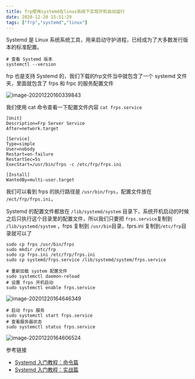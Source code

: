 ```yaml
---
title: frp使用systemd在linux系统下实现开机自动运行
date: 2020-12-20 15:51:29
tags: ["frp","systemd","linux"]
---
```


Systemd 是 Linux 系统系统工具，用来启动守护进程，已经成为了大多数发行版本的标准配置。

```
# 查看 Systemd 版本
systemctl --version  
```

frp 也是支持 Systemd 的，我们下载的frp文件当中就包含了一个 systemd 文件夹，里面就包含了 frps 和 frpc 的服务配置文件

![image-20201220160339843](https://static.aalmix.com/20201220165016.png)

我们使用 cat 命令查看一下配置文件内容 `cat frps.service`

```
[Unit]
Description=Frp Server Service
After=network.target

[Service]
Type=simple
User=nobody
Restart=on-failure
RestartSec=5s
ExecStart=/usr/bin/frps -c /etc/frp/frps.ini

[Install]
WantedBy=multi-user.target

```

我们可以看到 frps 的执行路径是 `/usr/bin/frps`，配置文件放在 `/ect/frp/frps.ini`，

Systemd 的配置文件都放在 `/lib/systemd/system` 目录下，系统开机启动的时候之后只执行这个目录里的配置文件，所以我们只要把 `frps.service`复制到 `/lib/systemd/system` ，frps 复制到 `/usr/bin`目录，fprs.ini 复制到`/etc/frp`目录就可以了

```
sudo cp frps /usr/bin/frps
sudo mkdir /etc/frp
sudo cp frps.ini /etc/frp/frps.ini
sudo cp systemd/frps.service /lib/systemd/system/frps.service

```


```
# 重新加载 system 配置文件
sudo systemctl daemon-reload
# 设置 frps 开机启动
sudo systemctl enable frps.service

```

![image-20201220164646349](https://static.aalmix.com/20201220165207.png)

```
# 启动 frps 服务
sudo systemctl start frps.service
# 查看服务器状态
sudo systemctl status frps.service
```



![image-20201220164606524](https://static.aalmix.com/20201220165202.png)


参考链接 
* [Systemd 入门教程：命令篇](http://www.ruanyifeng.com/blog/2016/03/systemd-tutorial-commands.html)
* [Systemd 入门教程：实战篇](http://www.ruanyifeng.com/blog/2016/03/systemd-tutorial-part-two.html)



